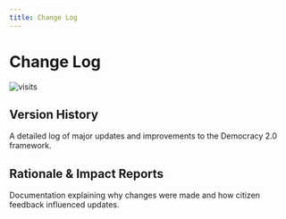 ```yaml
---
title: Change Log
---
```


# Change Log

![visits](https://visit-counter.vercel.app/counter.png?page=https%3A%2F%2Fselwynpolit.github.io%2Fdemo2%2Fchange_log&s=16&c=030303&bg=00000000&no=5&ff=electrolize&tb=&ta=+Views)

## Version History
A detailed log of major updates and improvements to the Democracy 2.0 framework.
## Rationale & Impact Reports  
  Documentation explaining why changes were made and how citizen feedback influenced updates.

